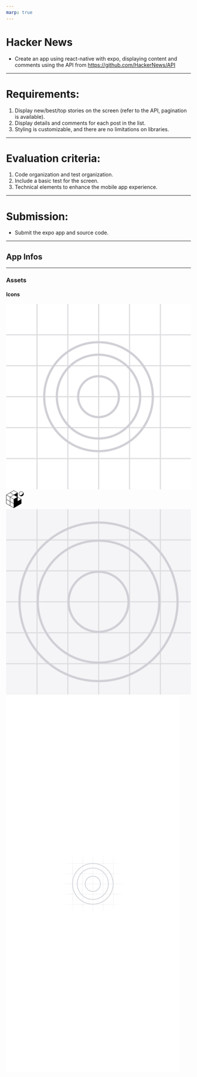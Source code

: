 ```yaml
---
marp: true
---
```


# Hacker News

 - Create an app using react-native with expo, displaying content and comments using the API from  https://github.com/HackerNews/API

---

# Requirements:
1. Display new/best/top stories on the screen (refer to the API, pagination is available).
1. Display details and comments for each post in the list.
1. Styling is customizable, and there are no limitations on libraries.

---

# Evaluation criteria:
1. Code organization and test organization.
1. Include a basic test for the screen.
1. Technical elements to enhance the mobile app experience.

---

# Submission:

- Submit the expo app and source code.

---

## App Infos

---

### Assets

#### Icons

![Alt text](assets/adaptive-icon.png)
![Alt text](assets/favicon.png)
![Alt text](assets/icon.png)
![Alt text](assets/splash.png)